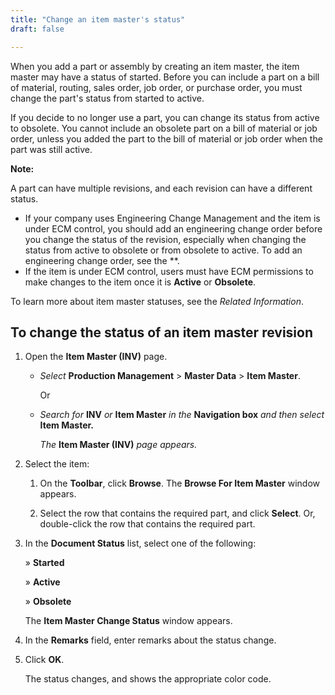 ```yaml
---
title: "Change an item master's status"
draft: false

---
```


When you add a part or assembly by creating an item master, the item master may have a status of started. Before you can include a part on a bill of material, routing, sales order, job order, or purchase order, you must change the part's status from started to active.

If you decide to no longer use a part, you can change its status from active to obsolete. You cannot include an obsolete part on a bill of material or job order, unless you added the part to the bill of material or job order when the part was still active.

**Note:**

A part can have multiple revisions, and each revision can have a different status.

-   If your company uses Engineering Change Management and the item is under ECM control, you should add an engineering change order before you change the status of the revision, especially when changing the status from active to obsolete or from obsolete to active. To add an engineering change order, see the **.
-   If the item is under ECM control, users must have ECM permissions to make changes to the item once it is **Active**
or **Obsolete**.

To learn more about item master statuses, see the *Related Information*.

## To change the status of an item master revision

1.  Open the **Item Master (INV)** page.
    -  *Select* **Production Management** > **Master Data** > **Item Master**.

        Or

    -  *Search for* **INV** *or* **Item Master** *in the* **Navigation box** *and then select* **Item Master.**

       *The* **Item Master (INV)** *page appears.*

2.  Select the item:
    1.  On the **Toolbar**, click **Browse**. The **Browse For Item Master** window appears.

    2.  Select the row that contains the required part, and click **Select**. Or, double-click the row that contains the required part.
3.  In the **Document Status** list, select one of the following:

    » **Started**

    » **Active**

    » **Obsolete**

    The **Item Master Change Status** window appears.

4.  In the **Remarks** field, enter remarks about the status change.
5.  Click **OK**.

    The status changes, and shows the appropriate color code.